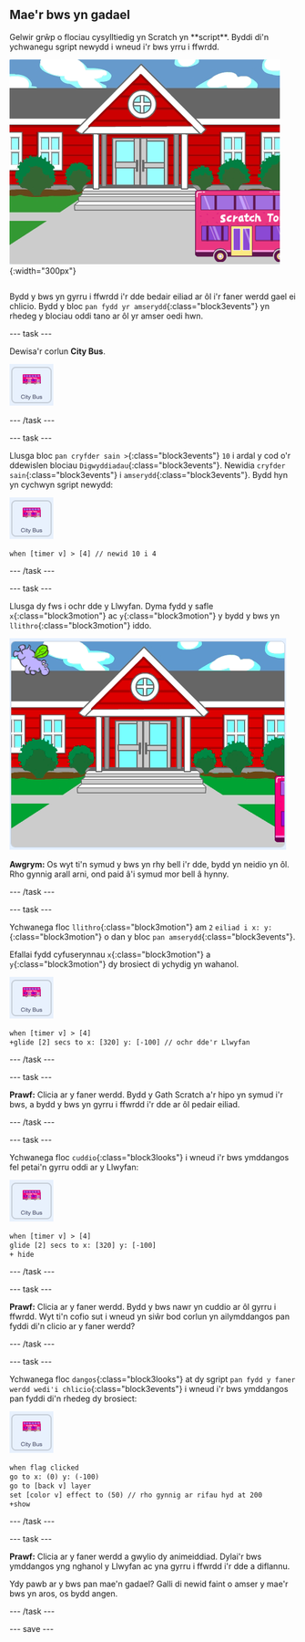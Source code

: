 ## Mae'r bws yn gadael

<div style="display: flex; flex-wrap: wrap">
<div style="flex-basis: 200px; flex-grow: 1; margin-right: 15px;">
Gelwir grŵp o flociau cysylltiedig yn Scratch yn **script**. Byddi di'n ychwanegu sgript newydd i wneud i'r bws yrru i ffwrdd.
</div>
<div>

![Y Llwyfan yn dangos bod y bws wedi symud i'r dde.](images/bus-leaving.png){:width="300px"}

</div>
</div>

Bydd y bws yn gyrru i ffwrdd i'r dde bedair eiliad ar ôl i'r faner werdd gael ei chlicio. Bydd y bloc `pan fydd yr amserydd`{:class="block3events"} yn rhedeg y blociau oddi tano ar ôl yr amser oedi hwn.

--- task ---

Dewisa'r corlun **City Bus**.

![Corlun Bws y Ddinas.](images/bus-sprite.png)

--- /task ---

--- task ---

Llusga bloc `pan cryfder sain >`{:class="block3events"} `10` i ardal y cod o'r ddewislen blociau `Digwyddiadau`{:class="block3events"}. Newidia `cryfder sain`{:class="block3events"} i `amserydd`{:class="block3events"}. Bydd hyn yn cychwyn sgript newydd:

![Corlun Bws y Ddinas.](images/bus-sprite.png)

```blocks3
when [timer v] > [4] // newid 10 i 4
```

--- /task ---

--- task ---

Llusga dy fws i ochr dde y Llwyfan. Dyma fydd y safle `x`{:class="block3motion"} ac `y`{:class="block3motion"} y bydd y bws yn `llithro`{:class="block3motion"} iddo.

![](images/bus-right.png)

**Awgrym:** Os wyt ti'n symud y bws yn rhy bell i'r dde, bydd yn neidio yn ôl. Rho gynnig arall arni, ond paid â'i symud mor bell â hynny.

--- /task ---

--- task ---

Ychwanega floc `llithro`{:class="block3motion"} am `2` `eiliad i x: y:`{:class="block3motion"} o dan y bloc `pan amserydd`{:class="block3events"}.

Efallai fydd cyfuserynnau `x`{:class="block3motion"} a `y`{:class="block3motion"} dy brosiect di ychydig yn wahanol.

![Corlun Bws y Ddinas.](images/bus-sprite.png)

```blocks3
when [timer v] > [4] 
+glide [2] secs to x: [320] y: [-100] // ochr dde'r Llwyfan
```

--- /task ---

--- task ---

**Prawf:** Clicia ar y faner werdd. Bydd y Gath Scratch a'r hipo yn symud i'r bws, a bydd y bws yn gyrru i ffwrdd i'r dde ar ôl pedair eiliad.

--- /task ---

--- task ---

Ychwanega floc `cuddio`{:class="block3looks"} i wneud i'r bws ymddangos fel petai'n gyrru oddi ar y Llwyfan:

![Corlun Bws y Ddinas.](images/bus-sprite.png)

```blocks3
when [timer v] > [4] 
glide [2] secs to x: [320] y: [-100]
+ hide
```
--- /task ---

--- task ---

**Prawf:** Clicia ar y faner werdd. Bydd y bws nawr yn cuddio ar ôl gyrru i ffwrdd. Wyt ti'n cofio sut i wneud yn siŵr bod corlun yn ailymddangos pan fyddi di'n clicio ar y faner werdd?

--- /task ---

--- task ---

Ychwanega floc `dangos`{:class="block3looks"} at dy sgript `pan fydd y faner werdd wedi'i chlicio`{:class="block3events"} i wneud i'r bws ymddangos pan fyddi di'n rhedeg dy brosiect:

![Corlun Bws y Ddinas.](images/bus-sprite.png)

```blocks3
when flag clicked
go to x: (0) y: (-100)
go to [back v] layer
set [color v] effect to (50) // rho gynnig ar rifau hyd at 200
+show
```

--- /task ---

--- task ---

**Prawf:** Clicia ar y faner werdd a gwylio dy animeiddiad. Dylai'r bws ymddangos yng nghanol y Llwyfan ac yna gyrru i ffwrdd i'r dde a diflannu.

Ydy pawb ar y bws pan mae'n gadael? Galli di newid faint o amser y mae'r bws yn aros, os bydd angen.

--- /task ---

--- save ---
